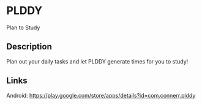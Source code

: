 # PLDDY

Plan to Study
## Description 

Plan out your daily tasks and let PLDDY generate times for you to study!

## Links

Android: https://play.google.com/store/apps/details?id=com.connerr.plddy
